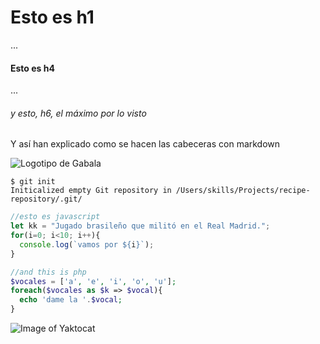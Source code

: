 # Esto es h1
...
#### Esto es h4
...
###### y esto, h6, el máximo por lo visto
Y así han explicado como se hacen las cabeceras con markdown

![Logotipo de Gabala](https://www.gabala.es/images/logo.svg)

```
$ git init
Initicalized empty Git repository in /Users/skills/Projects/recipe-repository/.git/
```


``` javascript
//esto es javascript
let kk = "Jugado brasileño que militó en el Real Madrid.";
for(i=0; i<10; i++){
  console.log(`vamos por ${i}`);
}
```

``` php
//and this is php
$vocales = ['a', 'e', 'i', 'o', 'u'];
foreach($vocales as $k => $vocal){
  echo 'dame la '.$vocal;
}
```

![Image of Yaktocat](https://octodex.github.com/images/yaktocat.png)
